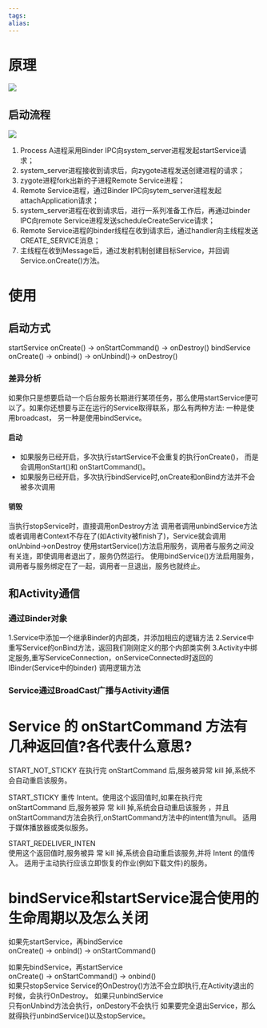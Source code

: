 ```yaml
---
tags: 
alias:
---
```

# 原理

![](https://gd-hbimg.huaban.com/538657b5f9b4ab0c197484538bbcc35f04092ee7cf45-0EsHdr_fw1200webp)

## 启动流程
![](https://gd-hbimg.huaban.com/6ed5ce04b6586ffa92d944d83b293535a67b87aee6fc-Cl4LRw) 
1.  Process A进程采用Binder IPC向system_server进程发起startService请求；
2.  system_server进程接收到请求后，向zygote进程发送创建进程的请求；
3.  zygote进程fork出新的子进程Remote Service进程；
4.  Remote Service进程，通过Binder IPC向sytem_server进程发起attachApplication请求；
5.  system_server进程在收到请求后，进行一系列准备工作后，再通过binder IPC向remote Service进程发送scheduleCreateService请求；
6.  Remote Service进程的binder线程在收到请求后，通过handler向主线程发送CREATE_SERVICE消息；
7.  主线程在收到Message后，通过发射机制创建目标Service，并回调Service.onCreate()方法。

# 使用
## 启动方式
startService
onCreate() -> onStartCommand() -> onDestroy()
bindService
onCreate() -> onbind() -> onUnbind()-> onDestroy()
### 差异分析
如果你只是想要启动一个后台服务长期进行某项任务，那么使用startService便可以了。如果你还想要与正在运行的Service取得联系，那么有两种方法:
一种是使用broadcast，
另一种是使用bindService。
#### 启动
- 如果服务已经开启，多次执行startService不会重复的执行onCreate()， 而是会调用onStart()和 onStartCommand()。
- 如果服务已经开启，多次执行bindService时,onCreate和onBind方法并不会被多次调用
#### 销毁
当执行stopService时，直接调用onDestroy方法
调用者调用unbindService方法或者调用者Context不存在了(如Activity被finish了)，Service就会调用 onUnbind->onDestroy
使用startService()方法启用服务，调用者与服务之间没有关连，即使调用者退出了，服务仍然运行。 
使用bindService()方法启用服务，调用者与服务绑定在了一起，调用者一旦退出，服务也就终止。
## 和Activity通信
### 通过Binder对象
1.Service中添加一个继承Binder的内部类，并添加相应的逻辑方法
2.Service中重写Service的onBind方法，返回我们刚刚定义的那个内部类实例
3.Activity中绑定服务,重写ServiceConnection，onServiceConnected时返回的IBinder(Service中的binder) 调用逻辑方法
### Service通过BroadCast广播与Activity通信

# Service 的 onStartCommand 方法有几种返回值?各代表什么意思?
START_NOT_STICKY
在执行完 onStartCommand 后,服务被异常 kill 掉,系统不会自动重启该服务。

START_STICKY
重传 Intent。使用这个返回值时,如果在执行完 onStartCommand 后,服务被异 常 kill 掉,系统会自动重启该服务 ，并且onStartCommand方法会执行,onStartCommand方法中的intent值为null。
适用于媒体播放器或类似服务。

START_REDELIVER_INTEN  
使用这个返回值时,服务被异 常 kill 掉,系统会自动重启该服务,并将 Intent 的值传入。 
适用于主动执行应该立即恢复的作业(例如下载文件)的服务。
# bindService和startService混合使用的生命周期以及怎么关闭
如果先startService，再bindService  
onCreate() -> onbind() -> onStartCommand()

如果先bindService，再startService  
onCreate() -> onStartCommand() -> onbind()  
如果只stopService Service的OnDestroy()方法不会立即执行,在Activity退出的时候，会执行OnDestroy。 如果只unbindService  
只有onUnbind方法会执行，onDestory不会执行 如果要完全退出Service，那么就得执行unbindService()以及stopService。